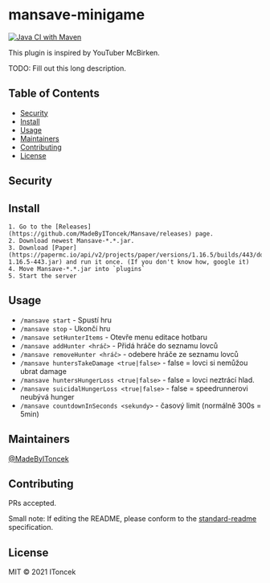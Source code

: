 # mansave-minigame
[![Java CI with Maven](https://github.com/MadeByIToncek/Mansave/actions/workflows/maven.yml/badge.svg)](https://github.com/MadeByIToncek/Mansave/actions/workflows/maven.yml)

This plugin is inspired by YouTuber McBirken.

TODO: Fill out this long description.

## Table of Contents

- [Security](#security)
- [Install](#install)
- [Usage](#usage)
- [Maintainers](#maintainers)
- [Contributing](#contributing)
- [License](#license)

## Security

## Install

```
1. Go to the [Releases](https://github.com/MadeByIToncek/Mansave/releases) page.
2. Download newest Mansave-*.*.jar.
3. Download [Paper](https://papermc.io/api/v2/projects/paper/versions/1.16.5/builds/443/downloads/paper-1.16.5-443.jar) and run it once. (If you don't know how, google it)
4. Move Mansave-*.*.jar into `plugins`
5. Start the server
```

## Usage

* `/mansave start` - Spustí hru
* `/mansave stop` - Ukončí hru
* `/mansave setHunterItems` - Otevře menu editace hotbaru
* `/mansave addHunter <hráč>` - Přidá hráče do seznamu lovců
* `/mansave removeHunter <hráč>` - odebere hráče ze seznamu lovců
* `/mansave huntersTakeDamage <true|false>` - false = lovci si nemůžou ubrat damage
* `/mansave huntersHungerLoss <true|false>` - false = lovci neztrácí hlad.
* `/mansave suicidalHungerLoss <true|false>` - false = speedrunnerovi neubývá hunger
* `/mansave countdownInSeconds <sekundy>` - časový limit (normálně 300s = 5min)

## Maintainers

[@MadeByIToncek](https://github.com/MadeByIToncek)

## Contributing

PRs accepted.

Small note: If editing the README, please conform to the [standard-readme](https://github.com/RichardLitt/standard-readme) specification.

## License

MIT © 2021 IToncek

